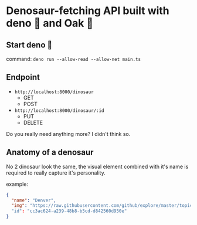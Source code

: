 # Denosaur-fetching API built with deno 🦕 and Oak 🌳

## Start deno 🚀

command: `deno run --allow-read --allow-net main.ts`

## Endpoint

* `http://localhost:8000/dinosaur`
  * GET
  * POST
* `http://localhost:8000/dinosaur/:id`
  * PUT
  * DELETE

Do you really need anything more? I didn't think so.

## Anatomy of a denosaur

No 2 dinosaur look the same, the visual element combined with it's name is required to really capture it's personality.

example: 
```json
{
  "name": "Denver",
  "img": "https://raw.githubusercontent.com/github/explore/master/topics/deno/deno.png"
  "id": "cc3ac624-a239-48b8-b5cd-d842560d950e"
}
```
